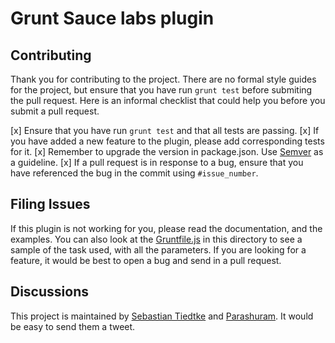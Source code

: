 # Grunt Sauce labs plugin

## Contributing
Thank you for contributing to the project. There are no formal style guides for the project, but ensure that you have run `grunt test` before submiting the pull request. Here is an informal checklist that could help you before you submit a pull request.

[x] Ensure that you have run `grunt test` and that all tests are passing.
[x] If you have added a new feature to the plugin, please add corresponding tests for it. 
[x] Remember to upgrade the version in package.json. Use [Semver](http://semver.org/) as a guideline.
[x] If a pull request is in response to a bug, ensure that you have referenced the bug in the commit using `#issue_number`. 


## Filing Issues
If this plugin is not working for you, please read the documentation, and the examples. You can also look at the [Gruntfile.js](https://github.com/axemclion/grunt-saucelabs/blob/master/Gruntfile.js#L49) in this directory to see a sample of the task used, with all the parameters. 
If you are looking for a feature, it would be best to open a bug and send in a pull request. 

## Discussions
This project is maintained by [Sebastian Tiedtke](https://github.com/sourishkrout) and [Parashuram](http://github.com/axemcion). It would be easy to send them a tweet. 
